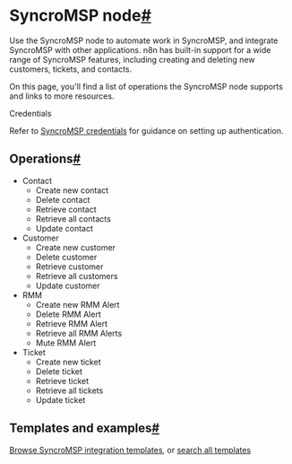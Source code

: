 [](https://github.com/n8n-io/n8n-docs/edit/main/docs/integrations/builtin/app-nodes/n8n-nodes-base.syncromsp.md "Edit this page")

# SyncroMSP node[#](#syncromsp-node "Permanent link")

Use the SyncroMSP node to automate work in SyncroMSP, and integrate SyncroMSP with other applications. n8n has built-in support for a wide range of SyncroMSP features, including creating and deleting new customers, tickets, and contacts.

On this page, you'll find a list of operations the SyncroMSP node supports and links to more resources.

Credentials

Refer to [SyncroMSP credentials](../../credentials/syncromsp/) for guidance on setting up authentication.

## Operations[#](#operations "Permanent link")

*   Contact
    *   Create new contact
    *   Delete contact
    *   Retrieve contact
    *   Retrieve all contacts
    *   Update contact
*   Customer
    *   Create new customer
    *   Delete customer
    *   Retrieve customer
    *   Retrieve all customers
    *   Update customer
*   RMM
    *   Create new RMM Alert
    *   Delete RMM Alert
    *   Retrieve RMM Alert
    *   Retrieve all RMM Alerts
    *   Mute RMM Alert
*   Ticket
    *   Create new ticket
    *   Delete ticket
    *   Retrieve ticket
    *   Retrieve all tickets
    *   Update ticket

## Templates and examples[#](#templates-and-examples "Permanent link")

[Browse SyncroMSP integration templates](https://n8n.io/integrations/syncromsp/), or [search all templates](https://n8n.io/workflows/)